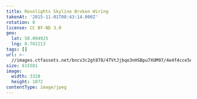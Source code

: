```yaml
---
title: Revolights Skyline Broken Wiring
takenAt: '2015-11-01T08:43:14.000Z'
rotation: 0
license: CC BY-ND 3.0
geo:
  lat: 50.094925
  lng: 8.762213
tags: []
url: >-
  //images.ctfassets.net/bncv3c2gt878/4TVtJjbqo3nHSBpu7XUM97/4e4f4cce5ee927ca669a72e169d025c1/revolights-skyline-broken-wiring_22485569710_o
size: 615581
image:
  width: 3328
  height: 1872
contentType: image/jpeg
---
```


                               